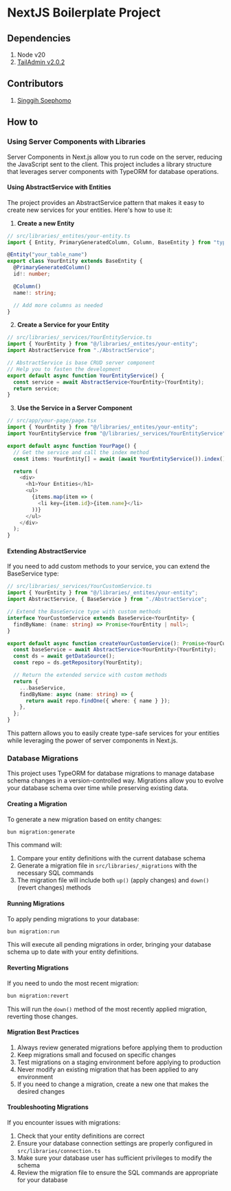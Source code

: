 # NextJS Boilerplate Project

## Dependencies

1. Node v20
1. [TailAdmin v2.0.2](https://github.com/TailAdmin/free-nextjs-admin-dashboard)

## Contributors

1. [Singgih Soephomo](singgihmardianto@gmail.com)

## How to

### Using Server Components with Libraries

Server Components in Next.js allow you to run code on the server, reducing the JavaScript sent to the client. This project includes a library structure that leverages server components with TypeORM for database operations.

#### Using AbstractService with Entities

The project provides an AbstractService pattern that makes it easy to create new services for your entities. Here's how to use it:

1. **Create a new Entity**

```typescript
// src/libraries/_entites/your-entity.ts
import { Entity, PrimaryGeneratedColumn, Column, BaseEntity } from "typeorm";

@Entity("your_table_name")
export class YourEntity extends BaseEntity {
  @PrimaryGeneratedColumn()
  id!: number;

  @Column()
  name!: string;

  // Add more columns as needed
}
```

2. **Create a Service for your Entity**

```typescript
// src/libraries/_services/YourEntityService.ts
import { YourEntity } from "@/libraries/_entites/your-entity";
import AbstractService from "./AbstractService";

// AbstractService is base CRUD server component
// Help you to fasten the development
export default async function YourEntityService() {
  const service = await AbstractService<YourEntity>(YourEntity);
  return service;
}
```

3. **Use the Service in a Server Component**

```typescript
// src/app/your-page/page.tsx
import { YourEntity } from "@/libraries/_entites/your-entity";
import YourEntityService from "@/libraries/_services/YourEntityService";

export default async function YourPage() {
  // Get the service and call the index method
  const items: YourEntity[] = await (await YourEntityService()).index();

  return (
    <div>
      <h1>Your Entities</h1>
      <ul>
        {items.map(item => (
          <li key={item.id}>{item.name}</li>
        ))}
      </ul>
    </div>
  );
}
```

#### Extending AbstractService

If you need to add custom methods to your service, you can extend the BaseService type:

```typescript
// src/libraries/_services/YourCustomService.ts
import { YourEntity } from "@/libraries/_entites/your-entity";
import AbstractService, { BaseService } from "./AbstractService";

// Extend the BaseService type with custom methods
interface YourCustomService extends BaseService<YourEntity> {
  findByName: (name: string) => Promise<YourEntity | null>;
}

export default async function createYourCustomService(): Promise<YourCustomService> {
  const baseService = await AbstractService<YourEntity>(YourEntity);
  const ds = await getDataSource();
  const repo = ds.getRepository(YourEntity);

  // Return the extended service with custom methods
  return {
    ...baseService,
    findByName: async (name: string) => {
      return await repo.findOne({ where: { name } });
    },
  };
}
```

This pattern allows you to easily create type-safe services for your entities while leveraging the power of server components in Next.js.

### Database Migrations

This project uses TypeORM for database migrations to manage database schema changes in a version-controlled way. Migrations allow you to evolve your database schema over time while preserving existing data.

#### Creating a Migration

To generate a new migration based on entity changes:

```bash
bun migration:generate
```

This command will:

1. Compare your entity definitions with the current database schema
2. Generate a migration file in `src/libraries/_migrations` with the necessary SQL commands
3. The migration file will include both `up()` (apply changes) and `down()` (revert changes) methods

#### Running Migrations

To apply pending migrations to your database:

```bash
bun migration:run
```

This will execute all pending migrations in order, bringing your database schema up to date with your entity definitions.

#### Reverting Migrations

If you need to undo the most recent migration:

```bash
bun migration:revert
```

This will run the `down()` method of the most recently applied migration, reverting those changes.

#### Migration Best Practices

1. Always review generated migrations before applying them to production
2. Keep migrations small and focused on specific changes
3. Test migrations on a staging environment before applying to production
4. Never modify an existing migration that has been applied to any environment
5. If you need to change a migration, create a new one that makes the desired changes

#### Troubleshooting Migrations

If you encounter issues with migrations:

1. Check that your entity definitions are correct
2. Ensure your database connection settings are properly configured in `src/libraries/connection.ts`
3. Make sure your database user has sufficient privileges to modify the schema
4. Review the migration file to ensure the SQL commands are appropriate for your database
